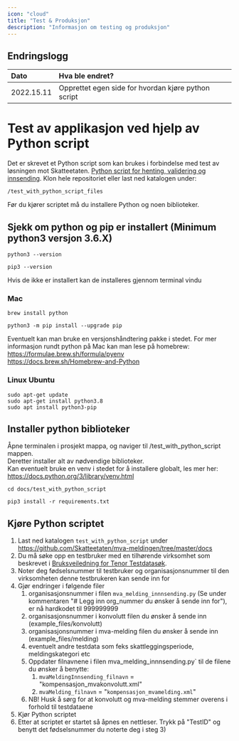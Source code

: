 ```yaml
---
icon: "cloud"
title: "Test & Produksjon"
description: "Informasjon om testing og produksjon"
---
```


## Endringslogg

| Dato       | Hva ble endret?                                     |
| :--------- |:----------------------------------------------------|
| 2022.15.11 | Opprettet egen side for hvordan kjøre python script |

# Test av applikasjon ved hjelp av Python script

Det er skrevet et Python script som kan brukes i forbindelse med test av løsningen mot Skatteetaten.
[Python script for henting, validering og innsending](https://github.com/Skatteetaten/mva-meldingen/blob/master/test_with_phyton_script_files/mva_melding_innnsending.py).
Klon hele repositoriet eller last ned katalogen under:

    /test_with_python_script_files

Før du kjører scriptet må du installere Python og noen biblioteker.

## Sjekk om python og pip er installert (Minimum python3 versjon 3.6.X)
    python3 --version

    pip3 --version

Hvis de ikke er installert kan de installeres gjennom terminal vindu

### Mac
    brew install python

    python3 -m pip install --upgrade pip

Eventuelt kan man bruke en versjonshåndtering pakke i stedet.
For mer informasjon rundt python på Mac kan man lese på homebrew: <br>
<a href="https://formulae.brew.sh/formula/pyenv" target="_blank">https://formulae.brew.sh/formula/pyenv <br>
<a href="https://docs.brew.sh/Homebrew-and-Python" target="_blank">https://docs.brew.sh/Homebrew-and-Python

### Linux Ubuntu
    sudo apt-get update
    sudo apt-get install python3.8
    sudo apt install python3-pip

## Installer python biblioteker
Åpne terminalen i prosjekt mappa, og naviger til 
    /test_with_python_script mappen. <br>
Deretter installer alt av nødvendige biblioteker. <br>
Kan eventuelt bruke en venv i stedet for å installere globalt, 
les mer her: <a href="https://docs.python.org/3/library/venv.html" target="_blank">https://docs.python.org/3/library/venv.html

    cd docs/test_with_python_script

    pip3 install -r requirements.txt

## Kjøre Python scriptet
1. Last ned katalogen `test_with_python_script` under https://github.com/Skatteetaten/mva-meldingen/tree/master/docs
2. Du må søke opp en testbruker med en tilhørende virksomhet som beskrevet i [Bruksveiledning for Tenor Testdatasøk](https://github.com/Skatteetaten/mva-meldingen/blob/master/docs/mvameldingen/test/Bruksveiledning_Tenor.pdf).
3. Noter deg fødselsnummer til testbruker og organisasjonsnummer til den virksomheten denne testbrukeren kan sende inn for
4. Gjør endringer i følgende filer
   1. organisasjonsnummer i filen `mva_melding_innnsending.py` (Se under kommentaren "# Legg inn org_nummer du ønsker å sende inn for"), er nå hardkodet til 999999999
   2. organisasjonsnummer i konvolutt filen du ønsker å sende inn (example_files/konvolutt)
   3. organisasjonsnummer i mva-melding filen du ønsker å sende inn (example_files/melding)
   4. eventuelt andre testdata som feks skattleggingsperiode, meldingskategori etc
   5. Oppdater filnavnene i filen mva_melding_innnsending.py` til de filene du ønsker å benytte: 
      1. `mvaMeldingInnsending_filnavn` = "kompensasjon_mvakonvolutt.xml"
      2. `mvaMelding_filnavn` = "`kompensasjon_mvamelding.xml`"
   6. NB! Husk å sørg for at konvolutt og mva-melding stemmer overens i forhold til testdataene
5. Kjør Python scriptet
6. Etter at scriptet er startet så åpnes en nettleser. Trykk på "TestID" og benytt det fødselsnummer du noterte deg i steg 3)
